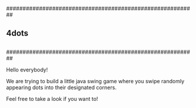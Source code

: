 ##########################################################
##                                                      ##
##                        4dots                         ##
##                                                      ##
##########################################################

Hello everybody!

We are trying to build a little java swing game where you swipe
randomly appearing dots into their designated corners.

Feel free to take a look if you want to!
